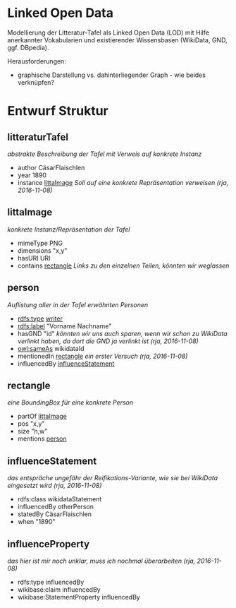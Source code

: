 # Linked Open Data

Modellierung der Litteratur-Tafel als Linked Open Data (LOD) mit Hilfe
anerkannter Vokabularien und existierender Wissensbasen (WikiData,
GND, ggf. DBpedia).

Herausforderungen:

- graphische Darstellung vs. dahinterliegender Graph - wie beides
  verknüpfen?

# Entwurf Struktur

## litteraturTafel

*abstrakte Beschreibung der Tafel mit Verweis auf konkrete Instanz*

- author CäsarFlaischlen
- year 1890
- instance [littaImage](#littaImage) *Soll auf eine konkrete
  Repräsentation verweisen (rja, 2016-11-08)*

## littaImage

*konkrete Instanz/Repräsentation der Tafel*

- mimeType PNG
- dimensions "x,y"
- hasURI URI
- contains [rectangle](#rectangle) *Links zu den einzelnen Teilen,
  könnten wir weglassen*

## person

*Auflistung aller in der Tafel erwähnten Personen*

- [rdfs:type](https://www.w3.org/TR/rdf-schema/#ch_type) [writer](https://www.wikidata.org/wiki/Q36180)
- [rdfs:label](https://www.w3.org/TR/rdf-schema/#ch_label) "Vorname Nachname"
- hasGND "id" *könnten wir uns auch sparen, wenn wir schon zu WikiData
  verlinkt haben, da dort die GND ja verlinkt ist (rja, 2016-11-08)*
- [owl:sameAs](https://www.w3.org/TR/owl-ref/#sameAs-def) wikidataId
- mentionedIn [rectangle](#rectangle) *ein erster Versuch (rja,
  2016-11-08)*
- influencedBy [influenceStatement](#influenceStatement)

## rectangle

*eine BoundingBox für eine konkrete Person*

- partOf [littaImage](#littaImage)
- pos "x,y"
- size "h,w"
- mentions [person](#person)

## influenceStatement

*das entspräche ungefähr der Reifikations-Variante, wie sie bei
WikiData eingesetzt wird (rja, 2016-11-08)*

- rdfs:class wikidataStatement
- influencedBy otherPerson
- statedBy CäsarFlaischlen
- when "1890"

## influenceProperty

*das hier ist mir noch unklar, muss ich nochmal überarbeiten (rja, 2016-11-08)*

- rdfs:type influencedBy
- wikibase:claim influencedBy
- wikibase:StatementProperty influencedBy
